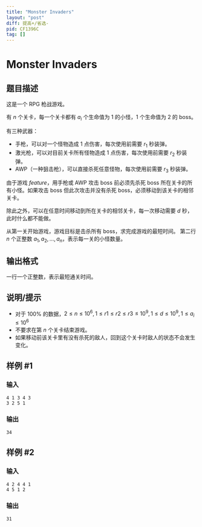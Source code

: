```yaml
---
title: "Monster Invaders"
layout: "post"
diff: 提高+/省选-
pid: CF1396C
tag: []
---
```


# Monster Invaders

## 题目描述

这是一个 RPG 枪战游戏。

有 $n$ 个关卡，每一个关卡都有 $a_i$ 个生命值为 $1$ 的小怪，$1$ 个生命值为 $2$ 的 boss。

有三种武器：
+ 手枪，可以对一个怪物造成 $1$ 点伤害，每次使用前需要 $r_{1}$ 秒装弹。
+    激光枪，可以对目前关卡所有怪物造成 $1$ 点伤害，每次使用前需要 $r_{2}$ 秒装弹。
+    AWP（一种狙击枪），可以直接杀死任意怪物，每次使用前需要 $r_{3}$ 秒装弹。

由于游戏 $feature$，用手枪或 AWP 攻击 boss 前必须先杀死 boss 所在关卡的所有小怪。如果攻击 boss 但此次攻击并没有杀死 boss，必须移动到该关卡的相邻关卡。

除此之外，可以在任意时间移动到所在关卡的相邻关卡，每一次移动需要 $d$ 秒，此时什么都不能做。

从第一关开始游戏，游戏目标是击杀所有 boss，求完成游戏的最短时间。
第二行 $n$ 个正整数 $a_1,a_2,\dots,a_n$，表示每一关的小怪数量。

## 输出格式

一行一个正整数，表示最短通关时间。

## 说明/提示

- 对于 $100\%$ 的数据，$2\leq n\leq 10^6,1\leq r1\leq r2\leq r3\leq 10^9,1\leq d\leq 10^9,1\leq a_i\leq 10^6$
- 不要求在第 $n$ 个关卡结束游戏。
- 如果移动前该关卡里有没有杀死的敌人，回到这个关卡时敌人的状态不会发生变化。

## 样例 #1

### 输入

```
4 1 3 4 3
3 2 5 1
```

### 输出

```
34
```

## 样例 #2

### 输入

```
4 2 4 4 1
4 5 1 2
```

### 输出

```
31
```

